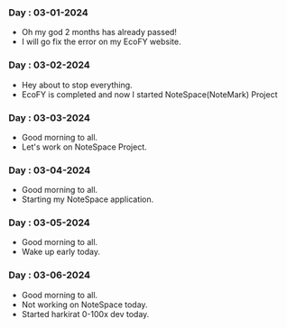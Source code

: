 ### Day : 03-01-2024

-   Oh my god 2 months has already passed!
-   I will go fix the error on my EcoFY website.

### Day : 03-02-2024

-   Hey about to stop everything.
-   EcoFY is completed and now I started NoteSpace(NoteMark) Project

### Day : 03-03-2024

-   Good morning to all.
-   Let's work on NoteSpace Project.

### Day : 03-04-2024

-   Good morning to all.
-   Starting my NoteSpace application.

### Day : 03-05-2024

-   Good morning to all.
-   Wake up early today.

### Day : 03-06-2024

-   Good morning to all.
-   Not working on NoteSpace today.
-   Started harkirat 0-100x dev today.
